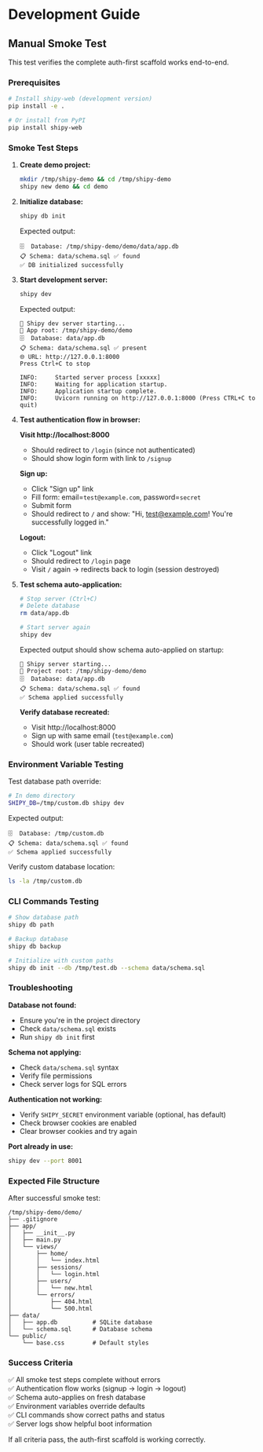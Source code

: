 # Development Guide

## Manual Smoke Test

This test verifies the complete auth-first scaffold works end-to-end.

### Prerequisites

```bash
# Install shipy-web (development version)
pip install -e .

# Or install from PyPI
pip install shipy-web
```

### Smoke Test Steps

1. **Create demo project:**

   ```bash
   mkdir /tmp/shipy-demo && cd /tmp/shipy-demo
   shipy new demo && cd demo
   ```

2. **Initialize database:**

   ```bash
   shipy db init
   ```

   Expected output:

   ```
   🗄️  Database: /tmp/shipy-demo/demo/data/app.db
   📋 Schema: data/schema.sql ✅ found
   ✅ DB initialized successfully
   ```

3. **Start development server:**

   ```bash
   shipy dev
   ```

   Expected output:

   ```
   🚀 Shipy dev server starting...
   📁 App root: /tmp/shipy-demo/demo
   🗄️  Database: data/app.db
   📋 Schema: data/schema.sql ✅ present
   🌐 URL: http://127.0.0.1:8000
   Press Ctrl+C to stop

   INFO:     Started server process [xxxxx]
   INFO:     Waiting for application startup.
   INFO:     Application startup complete.
   INFO:     Uvicorn running on http://127.0.0.1:8000 (Press CTRL+C to quit)
   ```

4. **Test authentication flow in browser:**

   **Visit http://localhost:8000**

   - Should redirect to `/login` (since not authenticated)
   - Should show login form with link to `/signup`

   **Sign up:**

   - Click "Sign up" link
   - Fill form: email=`test@example.com`, password=`secret`
   - Submit form
   - Should redirect to `/` and show: "Hi, test@example.com! You're successfully logged in."

   **Logout:**

   - Click "Logout" link
   - Should redirect to `/login` page
   - Visit `/` again → redirects back to login (session destroyed)

5. **Test schema auto-application:**

   ```bash
   # Stop server (Ctrl+C)
   # Delete database
   rm data/app.db

   # Start server again
   shipy dev
   ```

   Expected output should show schema auto-applied on startup:

   ```
   🚀 Shipy server starting...
   📁 Project root: /tmp/shipy-demo/demo
   🗄️  Database: data/app.db
   📋 Schema: data/schema.sql ✅ found
   ✅ Schema applied successfully
   ```

   **Verify database recreated:**

   - Visit http://localhost:8000
   - Sign up with same email (`test@example.com`)
   - Should work (user table recreated)

### Environment Variable Testing

Test database path override:

```bash
# In demo directory
SHIPY_DB=/tmp/custom.db shipy dev
```

Expected output:

```
🗄️  Database: /tmp/custom.db
📋 Schema: data/schema.sql ✅ found
✅ Schema applied successfully
```

Verify custom database location:

```bash
ls -la /tmp/custom.db
```

### CLI Commands Testing

```bash
# Show database path
shipy db path

# Backup database
shipy db backup

# Initialize with custom paths
shipy db init --db /tmp/test.db --schema data/schema.sql
```

### Troubleshooting

**Database not found:**

- Ensure you're in the project directory
- Check `data/schema.sql` exists
- Run `shipy db init` first

**Schema not applying:**

- Check `data/schema.sql` syntax
- Verify file permissions
- Check server logs for SQL errors

**Authentication not working:**

- Verify `SHIPY_SECRET` environment variable (optional, has default)
- Check browser cookies are enabled
- Clear browser cookies and try again

**Port already in use:**

```bash
shipy dev --port 8001
```

### Expected File Structure

After successful smoke test:

```
/tmp/shipy-demo/demo/
├── .gitignore
├── app/
│   ├── __init__.py
│   ├── main.py
│   └── views/
│       ├── home/
│       │   └── index.html
│       ├── sessions/
│       │   └── login.html
│       ├── users/
│       │   └── new.html
│       └── errors/
│           ├── 404.html
│           └── 500.html
├── data/
│   ├── app.db          # SQLite database
│   └── schema.sql      # Database schema
└── public/
    └── base.css        # Default styles
```

### Success Criteria

✅ All smoke test steps complete without errors  
✅ Authentication flow works (signup → login → logout)  
✅ Schema auto-applies on fresh database  
✅ Environment variables override defaults  
✅ CLI commands show correct paths and status  
✅ Server logs show helpful boot information

If all criteria pass, the auth-first scaffold is working correctly.
